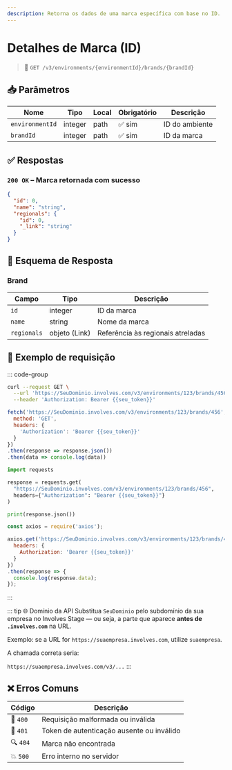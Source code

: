 ```yaml
---
description: Retorna os dados de uma marca específica com base no ID.
---
```


# Detalhes de Marca (ID)

> 🔗 `GET /v3/environments/{environmentId}/brands/{brandId}`


## 📥 Parâmetros

| Nome            | Tipo    | Local | Obrigatório | Descrição      |
|------------------|---------|--------|--------------|----------------|
| `environmentId`  | integer | path   | ✅ sim       | ID do ambiente |
| `brandId`        | integer | path   | ✅ sim       | ID da marca    |


## ✅ Respostas

### `200 OK` – Marca retornada com sucesso

```json
{
  "id": 0,
  "name": "string",
  "regionals": {
    "id": 0,
    "_link": "string"
  }
}
```


## 🧬 Esquema de Resposta

### Brand

| Campo       | Tipo         | Descrição                       |
|-------------|--------------|---------------------------------|
| `id`        | integer      | ID da marca                     |
| `name`      | string       | Nome da marca                   |
| `regionals` | objeto (Link)| Referência às regionais atreladas |


## 📘 Exemplo de requisição

::: code-group

```bash [🟢 cURL]
curl --request GET \
  --url 'https://SeuDominio.involves.com/v3/environments/123/brands/456' \
  --header 'Authorization: Bearer {{seu_token}}'
```

```js [🟡 JavaScript]
fetch('https://SeuDominio.involves.com/v3/environments/123/brands/456', {
  method: 'GET',
  headers: {
    'Authorization': 'Bearer {{seu_token}}'
  }
})
.then(response => response.json())
.then(data => console.log(data))
```

```python [🔵 Python]
import requests

response = requests.get(
  "https://SeuDominio.involves.com/v3/environments/123/brands/456",
  headers={"Authorization": "Bearer {{seu_token}}"}
)

print(response.json())
```

```js [🟣 Node.js]
const axios = require('axios');

axios.get('https://SeuDominio.involves.com/v3/environments/123/brands/456', {
  headers: {
    Authorization: 'Bearer {{seu_token}}'
  }
})
.then(response => {
  console.log(response.data);
});
```

:::


::: tip 🌐 Domínio da API
Substitua `SeuDominio` pelo subdomínio da sua empresa no Involves Stage — ou seja, a parte que aparece **antes de `.involves.com`** na URL.

Exemplo: se a URL for `https://suaempresa.involves.com`, utilize `suaempresa`.

A chamada correta seria:

`https://suaempresa.involves.com/v3/...`
:::


## ❌ Erros Comuns

| Código | Descrição                                  |
|--------|--------------------------------------------|
| 🔴 `400` | Requisição malformada ou inválida          |
| 🔐 `401` | Token de autenticação ausente ou inválido |
| 🔍 `404` | Marca não encontrada                      |
| 💥 `500` | Erro interno no servidor                   |
